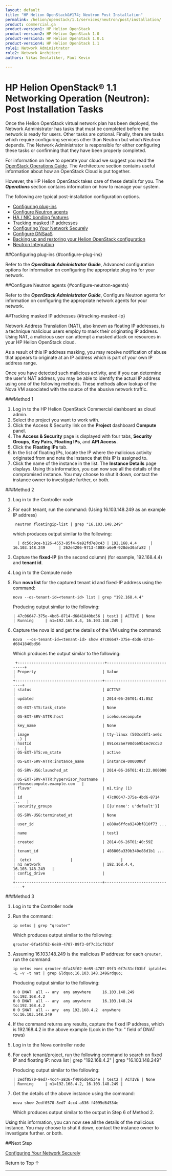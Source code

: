 ```yaml
---
layout: default
title: "HP Helion OpenStack&#174; Neutron Post Installation"
permalink: /helion/openstack/1.1/services/neutron/post/installation/
product: commercial.ga
product-version1: HP Helion OpenStack
product-version2: HP Helion OpenStack 1.0
product-version3: HP Helion OpenStack 1.0.1
product-version4: HP Helion OpenStack 1.1
role1: Network Administrator
role2: Network Architect
authors: Vikas Deolaliker, Paul Kevin

---
```

<!--UNDER REVISION-->


<script>

function PageRefresh {
onLoad="window.refresh"
}

PageRefresh();

</script>
<!--
<p style="font-size: small;"> <a href="/helion/openstack/1.1/">&#9664; PREV | <a href="/helion/openstack/1.1/">&#9650; UP</a> | <a href="/helion/openstack/1.1/faq/">NEXT &#9654; </a></p> --->

# HP Helion OpenStack&reg; 1.1 Networking Operation (Neutron): Post Installation Tasks

Once the Helion OpenStack virtual network plan has been deployed, the Network Administrator has tasks that must be completed before the network is ready for users. Other tasks are optional. Finally, there are tasks which require configuring services other than Neutron but which Neutron depends. The Network Administrator is responsible for either configuring these tasks or confirming that they have been properly completed.

For information on how to operate your cloud we suggest you read the [OpenStack Operations Guide](http://docs.openstack.org/ops/). The Architecture section contains useful information about how an OpenStack Cloud is put together. 

However, the HP Helion OpenStack takes care of these details for you. The ***Operations*** section contains information on how to manage your system.

The following are typical post-installation configuration options. 

* [Configuring plug-ins](#configure-plug-ins)
* [Configure Neutron agents](#configure-neutron-agents)
* [HA / NIC bonding features](#ha-nic)
* [Tracking masked IP addresses](#tracking-masked-ip)
* [Configuring Your Network Securely](/helion/openstack/1.1/services/neutron/post/installation/configure-network-securely/)
* [Configure DNSaaS]( /helion/openstack/1.1/services/neutron/post/installation/configure-dnsaas/)
* [Backing up and restoring your Helion OpenStack configuration]( /helion/openstack/1.1/backup.restore/)
* [Neutron Integration](/helion/openstack/1.1/services/neutron/post/installation/neutron-integration/)

##Configuring plug-ins {#configure-plug-ins}

Refer to the ***OpenStack Administrator Guide***, Advanced configuration options for information on configuring the appropriate plug ins for your network.

##Configure Neutron agents {#configure-neutron-agents}

Refer to the ***OpenStack Administrator Guide***, Configure Neutron agents for information on configuring the appropriate network agents for your network.



##Tracking masked IP addresses {#tracking-masked-ip}

Network Address Translation (NAT), also known as floating IP addresses, is a technique malicious users employ to mask their originating IP address. Using NAT, a malicious user can attempt a masked attack on resources in your HP Helion OpenStack cloud.

As a result of this IP address masking, you may receive notification of abuse that appears to originate at an IP address which is part of your own IP address range.

Once you have detected such malicious activity, and if you can determine the user's NAT address, you may be able to identify the actual IP address using one of the following methods. These methods allow lookup of the Nova VM associated with the source of the abusive network traffic.

###Method 1

1. Log in to the HP Helion OpenStack Commercial dashboard as cloud admin.
2. Select the project you want to work with.
3. Click the Access & Security link on the **Project** dashboard **Compute** panel.
4. The **Access & Security** page is displayed with four tabs, **Security Groups**, **Key Pairs**, **Floating IPs**, and **API Access**.
5. Click the **Floating IPs** tab.
6. In the list of floating IPs, locate the IP where the malicious activity originated from and note the instance that this IP is assigned to.
7. Click the name of the instance in the list. The **Instance Details** page displays. Using this information, you can now see all the details of the compromised instance. You may choose to shut it down, contact the instance owner to investigate further, or both.

###Method 2

1. Log in to the Controller node
2. For each tenant, run the command: (Using 16.103.148.249 as an example IP address)

		neutron floatingip-list | grep "16.103.148.249" 

	which produces output similar to the following:

     	 | dc56c9ce-b126-4553-85f4-9a92fd7e8c43 | 192.168.4.4      | 16.103.148.249      | 262e4206-9713-4088-a6e9-928de30afa82 |

3.	Capture the **fixed-IP** (in the second column) (for example, 192.168.4.4) and **tenant id**.
4.	Log in to the Compute node
5.	Run **nova list** for the captured tenant id and fixed-IP address using the command:

		nova --os-tenant-id=<tenant-id> list | grep "192.168.4.4"

	Producing output similar to the following:

		| 47c06647-375e-4bd6-8714-d6841840bd56 | test1 | ACTIVE | None       | Running     | n1=192.168.4.4, 16.103.148.249 |

6.	Capture the nova id and get the details of the VM using the command:
	
		nova  --os-tenant-id=<tenant-id> show 47c06647-375e-4bd6-8714-d6841840bd56

	Which produces the output similar to the following:

	     +--------------------------------------+-------------------------------+
	    | Property                             | Value                         |
	    +--------------------------------------+-------------------------------+
	    | status                               | ACTIVE                        |
	    | updated                              | 2014-06-26T01:41:05Z          |
	    | OS-EXT-STS:task_state                | None                          |
	    | OS-EXT-SRV-ATTR:host                 | icehousecompute               |
	    | key_name                             | None                          |
	    | image                                | tty-linux (503cd8f1-ae6c ...) |
	    | hostId                               | 091ce2ae798d669b1ec9cc53 ...  |
	    | OS-EXT-STS:vm_state                  | active                        |
	    | OS-EXT-SRV-ATTR:instance_name        | instance-0000000f             |
	    | OS-SRV-USG:launched_at               | 2014-06-26T01:41:22.000000    |
	    | OS-EXT-SRV-ATTR:hypervisor_hostname  | icehousecompute.example.com   |
	    | flavor                               | m1.tiny (1)                   |
	    | id                                   | 47c06647-375e-4bd6-8714 ...   |
	    | security_groups                      | [{u'name': u'default'}]       |
	    | OS-SRV-USG:terminated_at             | None                          |
	    | user_id                              | e888a6ffca9249bf810f73 ...    |
	    | name                                 | test1                         |
	    | created                              | 2014-06-26T01:40:59Z          |
	    | tenant_id                            | 408806a339b340e88d1b1 ...     |
	    |  (etc) 				 |  			       |
	    | n1 network                           | 192.168.4.4, 16.103.148.249   |
	    | config_drive                         |                               |
	    +--------------------------------------+-------------------------------+



###Method 3

1.	Log in to the Controller node
2.	Run the command:

		ip netns | grep "qrouter"

	Which produces output similar to the following:

		qrouter-0fa45f02-6e89-4707-89f3-0f7c31cf03bf

3.	Assuming 16.103.148.249 is the malicious IP address: for each `qrouter`, run the command:

		ip netns exec qrouter-0fa45f02-6e89-4707-89f3-0f7c31cf03bf iptables -L -v -t nat | grep &ldquo;16.103.148.249&rdquo;

	Producing output similar to the following:

		0 0 DNAT  all -- any  any anywhere     16.103.148.249  to:192.168.4.2
		0 0 DNAT  all -- any  any anywhere     16.103.148.24   to:192.168.4.2
		0 0 SNAT  all -- any  any 192.168.4.2  anywhere        to:16.103.148.249

4.	If the command returns any results, capture the fixed IP address, which is 192.168.4.2 in the above example (Look in the "to: " field of DNAT rows)
5.	Log in to the Nova controller node
6.	For each tenant/project, run the following command to search on fixed IP and floating IP:
		nova list | grep "192.168.4.2" | grep "16.103.148.249"

	Producing output similar to the following:

		| 2edf0570-8ed7-4cc4-a836-f4095d64534e | test2 | ACTIVE | None       | Running     | n1=192.168.4.2, 16.103.148.249 |

7.	Get the details of the above instance using the command:

		nova show 2edf0570-8ed7-4cc4-a836-f4095d64534e

	Which produces output similar to the output in Step 6 of Method 2.

Using this information, you can now see all the details of the malicious instance. You may choose to shut it down, contact the instance owner to investigate further. or both.

##Next Step

[Configuring Your Network Securely](/helion/openstack/1.1/services/neutron/post/installation/configure-network-securely/)


<a href="#top" style="padding:14px 0px 14px 0px; text-decoration: none;"> Return to Top &#8593; </a>

---